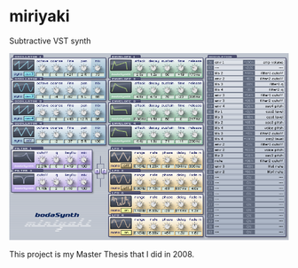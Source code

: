 # miriyaki
Subtractive VST synth

![miriyaki screenshot](/_github/gui.png)

This project is my Master Thesis that I did in 2008.

